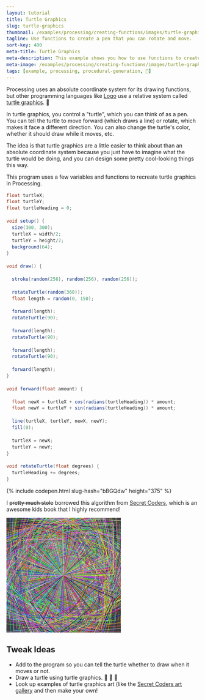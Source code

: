 ```yaml
---
layout: tutorial
title: Turtle Graphics
slug: turtle-graphics
thumbnail: /examples/processing/creating-functions/images/turtle-graphics-1.gif
tagline: Use functions to create a pen that you can rotate and move.
sort-key: 400
meta-title: Turtle Graphics
meta-description: This example shows you how to use functions to create a pen that you can rotate and move.
meta-image: /examples/processing/creating-functions/images/turtle-graphics-2.png
tags: [example, processing, procedural-generation, 🐢]
---
```


Processing uses an absolute coordinate system for its drawing functions, but other programming languages like [Logo](https://en.wikipedia.org/wiki/Logo_(programming_language)) use a relative system called [turtle graphics](https://en.wikipedia.org/wiki/Turtle_graphics). :turtle:

In turtle graphics, you control a "turtle", which you can think of as a pen. You can tell the turtle to move forward (which draws a line) or rotate, which makes it face a different direction. You can also change the turtle's color, whether it should draw while it moves, etc.

The idea is that turtle graphics are a little easier to think about than an absolute coordinate system because you just have to imagine what the turtle would be doing, and you can design some pretty cool-looking things this way.

This program uses a few variables and functions to recreate turtle graphics in Processing.


```java
float turtleX;
float turtleY;
float turtleHeading = 0;

void setup() {
  size(300, 300);
  turtleX = width/2;
  turtleY = height/2;
  background(64);
}

void draw() {

  stroke(random(256), random(256), random(256));
  
  rotateTurtle(random(360));
  float length = random(0, 150);
  
  forward(length);
  rotateTurtle(90);
  
  forward(length);
  rotateTurtle(90);
  
  forward(length);
  rotateTurtle(90);
  
  forward(length);
}

void forward(float amount) {
  
  float newX = turtleX + cos(radians(turtleHeading)) * amount;
  float newY = turtleY + sin(radians(turtleHeading)) * amount;

  line(turtleX, turtleY, newX, newY);
  fill(0);
  
  turtleX = newX;
  turtleY = newY;
}

void rotateTurtle(float degrees) {
  turtleHeading += degrees;
}
```

{% include codepen.html slug-hash="bBGQdw" height="375" %}

I ~~pretty much stole~~ borrowed this algorithm from [Secret Coders](http://www.secret-coders.com/), which is an awesome kids book that I highly recommend!

![🐢 graphics](/examples/processing/creating-functions/images/turtle-graphics-3.png)

## Tweak Ideas

- Add to the program so you can tell the turtle whether to draw when it moves or not.
- Draw a turtle using turtle graphics. 🐢 :turtle: 🐢
- Look up examples of turtle graphics art (like the [Secret Coders art gallery](http://www.secret-coders.com/turtle-art-gallery/) and then make your own!
